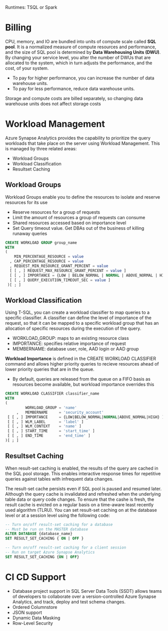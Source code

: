Runtimes: TSQL or Spark 

# Billing

CPU, memory, and IO are bundled into units of compute scale called **SQL pool**. It is a normalized measure of compute resources and performance, and the 
size of SQL pool is determined by **Data Warehousing Units (DWU)**. 
By changing your service level, you alter the number of DWUs that are allocated to the system, which in turn adjusts the performance, and the cost, of your system. 
- To pay for higher performance, you can increase the number of data warehouse units. 
- To pay for less performance, reduce data warehouse units. 

Storage and compute costs are billed separately, so changing data warehouse units does not affect storage costs

# Workload Management

Azure Synapse Analytics provides the capability to prioritize the query workloads that take place on the server using Workload Management. This is managed by three related areas:
- Workload Groups
- Workload Classification
- Resultset Caching

## Workload Groups

Workload Groups enable you to define the resources to isolate and reserve resources for its use
- Reserve resources for a group of requests
- Limit the amount of resources a group of requests can consume
- Shared resources accessed based on importance level
- Set Query timeout value. Get DBAs out of the business of killing runaway queries

```sql
CREATE WORKLOAD GROUP group_name
WITH
(
    MIN_PERCENTAGE_RESOURCE = value
  , CAP_PERCENTAGE_RESOURCE = value
  , REQUEST_MIN_RESOURCE_GRANT_PERCENT = value
  [ [ , ] REQUEST_MAX_RESOURCE_GRANT_PERCENT = value ]
  [ [ , ] IMPORTANCE = {LOW | BELOW_NORMAL | NORMAL | ABOVE_NORMAL | HIGH} ]
  [ [ , ] QUERY_EXECUTION_TIMEOUT_SEC = value ]
 )[ ; ]
 ```
 
 ## Workload Classification
Using T-SQL, you can create a workload classifier to map queries to a specific classifier. A classifier can define the level of importance of the request, so that it can be mapped to a specific workload group that has an allocation of specific resources during the execution of the query.
- WORKLOAD_GROUP: maps to an existing resource class
- IMPORTANCE: specifies relative importance of request
- MEMBERNAME: database user, role, AAD login or AAD group

**Workload Importance** is defined in the CREATE WORKLOAD CLASSIFIER command and allows higher priority queries to recieve resources ahead of 
lower priority queries that are in the queue. 
- By default, queries are released from the queue on a FIFO basis as resources become available, but workload importance overrides this

```sql
CREATE WORKLOAD CLASSIFIER classifier_name
WITH
(
         WORKLOAD_GROUP = 'name'
     ,   MEMBERNAME     = 'security_account'
 [ [ , ] IMPORTANCE     = {LOW|BELOW_NORMAL|NORMAL|ABOVE_NORMAL|HIGH} ] )
 [ [ , ] WLM_LABEL      = 'label' ]
 [ [ , ] WLM_CONTEXT    = 'name' ]
 [ [ , ] START_TIME     = 'start_time' ]
 [ [ , ] END_TIME       = 'end_time' ]
)[ ; ]
```
## Resultset Caching

When result-set caching is enabled, the results of the query are cached in the SQL pool storage. This enables interactive response times for repetitive queries against tables with infrequent data changes.

The result-set cache persists even if SQL pool is paused and resumed later. Although the query cache is invalidated and refreshed when the underlying table data or query code changes. To ensure that the cashe is fresh, the result cache is evicted on a regular basis on a time-aware least recently used algorithm (TLRU). You can set result-set caching on at the database level or at a session level using the following code:

```sql
-- Turn on/off result-set caching for a database
-- Must be run on the MASTER database
ALTER DATABASE {database_name}
SET RESULT_SET_CACHING { ON | OFF }

-- Turn on/off result-set caching for a client session
-- Run on target Azure Synapse Analytics
SET RESULT_SET_CACHING {ON | OFF}
```

# CI CD Support

- Database project support in SQL Server Data Tools (SSDT) allows teams of developers to collaborate over a version-controlled Azure Synapse Analytics, and track, deploy and test schema changes.
- Ordered Columnstore
- JSON support
- Dynamic Data Masking
- Row-Level Security
